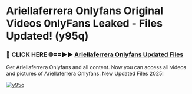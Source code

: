 # Ariellaferrera Onlyfans Original Videos 0nlyFans Leaked - Files Updated! (y95q)

<h3>🔴 CLICK HERE 🌐==►► <a href="https://tinyurl.com/ehrbuxhb" rel="nofollow">Ariellaferrera Onlyfans Updated Files</a></h3>

Get Ariellaferrera Onlyfans and all content. Now you can access all videos and pictures of Ariellaferrera Onlyfans. New Updated Files 2025!

[![y95q](https://i.imgur.com/lVYEuWS.gif)](https://tinyurl.com/ehrbuxhb)
